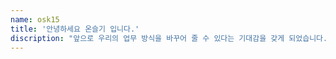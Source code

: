 ```yaml
---
name: osk15
title: '안녕하세요 온슬기 입니다.'
discription: "앞으로 우리의 업무 방식을 바꾸어 줄 수 있다는 기대감을 갖게 되었습니다."
---
```

